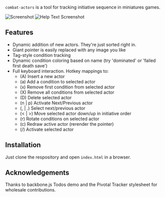 `combat-actors` is a tool for tracking initiative sequence in miniatures games.

![Screenshot](http://dl.dropboxusercontent.com/u/20835199/combat-actors-preview.png)
![Help Text Screenshot](https://dl.dropboxusercontent.com/u/20835199/combat-actors-help.png)

Features
--------
* Dynamic addition of new actors.  They're just sorted right in.
* Giant pointer is easily replaced with any image you like
* Tag-style condition tracking
* Dynamic condition coloring based on name (try 'dominated' or 'failed first death save')
* Full keyboard interaction.  Hotkey mappings to:
  *  (A) Insert a new actor
  *    (a) Add a condition to selected actor
  *  (x) Remove first condition from selected actor
  *  (X) Remove all conditions from selected actor
  *  (D) Delete selected actor
  *  (n | p) Activate Next/Previous actor
  *  (, | .) Select next/previous actor
  *  (< | >) Move selected actor down/up in initiative order
  *  (r) Rotate conditions on selected actor
  *  (c) Redraw active actor (rerender the pointer)
  *  (/) Activate selected actor

Installation
------------
Just clone the respository and open `index.html` in a browser.

Acknowledgements
----------------
Thanks to backbone.js Todos demo and the Pivotal Tracker stylesheet for wholesale contributions.
